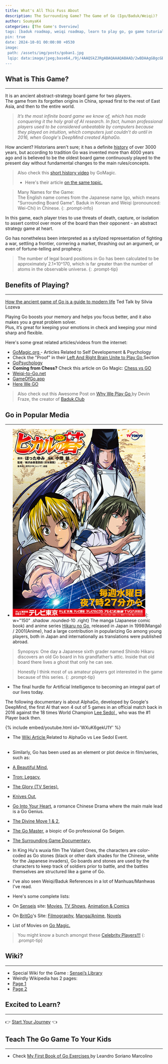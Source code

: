 ```yaml
---
title: What's All This Fuss About
description: The Surrounding Game? The Game of Go (Igo/Baduk/Weiqi)?
author: SoumyaK4
categories: [The Game's Overview]
tags: [baduk roadmap, weiqi roadmap, learn to play go, go game tutorial, the surrounding game]
pin: true
date: 2024-10-01 00:00:00 +0530
image: 
 path: /assets/img/posts/goban1.jpg
 lqip: data:image/jpeg;base64,/9j/4AAQSkZJRgABAQAAAQABAAD/2wBDAAgGBgcGBQgHBwcJCQgKDBQNDAsLDBkSEw8UHRofHh0aHBwgJC4nICIsIxwcKDcpLDAx
---
```


## What is This Game?
<hr>

It is an ancient abstract-strategy board game for two players. <br>
The game from its forgotten origins in China, spread first to the rest of East Asia, and then to the entire world.

> _It’s the most infinite board game we know of, which has made conquering it the holy grail of AI research. In fact,
human professional players used to be considered unbeatable by computers because they played on intuition, which
computers just couldn’t do until in 2016, when Google's DeepMind created AlphaGo._

How ancient? Historians aren't sure; it has a definite <a href="https://senseis.xmp.net/?HistoryOfGo" target="_blank">
  history</a> of over 3000 years, but according to tradition Go was invented more than 4000 years ago and is believed to
be the oldest board game continuously played to the present day without fundamental changes to the main rules/concepts.
> Also check this <a href="https://youtu.be/EN10EHNdJjQ?si=ZKZ2nakaR8rE7urO" target="_blank">short history video</a> by
GoMagic.
> - Here's their article <a href="https://gomagic.org/history-of-go/" target="_blank"> on the same topic.</a>

> Many Names for the Game: <br>
The English name comes from the Japanese name Igo, which means "Surrounding Board Game".
Baduk in Korean and Weiqi (pronounced: Wei-Chi) in Chinese.
{: .prompt-info}

In this game, each player tries to use threats of death, capture, or isolation to assert control over more of the board
than their opponent - an abstract strategy game at heart.

Go has nonetheless been interpreted as a stylized representation of fighting a war, settling a frontier, cornering a
market, thrashing out an argument, or even of fortune-telling and prophecy.

> The number of legal board positions in Go has been calculated to be approximately 2.1×10^170, which is far greater
than the number of atoms in the observable universe.
{: .prompt-tip}

## Benefits of Playing?
<hr>

<a href="https://youtu.be/wQuh9YI8rn0?si=IyLDYDlPhlmGkz2v" target="_blank">How the ancient game of Go is a guide to
  modern life</a> Ted Talk by Silvia Lozeva

Playing Go boosts your memory and helps you focus better, and it also makes you a great problem solver. <br>
Plus, it’s great for keeping your emotions in check and keeping your mind sharp and flexible.

Here's some great related articles/videos from the internet:
- <a href='https://gomagic.org/go-articles/psychology-and-self-development/' target='_blank'> GoMagic.org </a> -
Articles Related to Self Developement & Psychology
- Check the "Proof" in their <a href='https://gomagic.org/go-game/' target='_blank'> Left And Right Brain Unite to Play
  Go </a> Section
- <a href="https://gopsychology.uk/" target="_blank"> GoPsychology</a>
- **Coming from Chess?** Check this article on Go Magic: <a href='https://gomagic.org/chess-go/' target='_blank'> Chess
  vs GO </a>
- <a href='https://weiqi-to-go.net/benefits-of-weiqi/' target='_blank'> Weiqi-to-Go.net </a>
- <a href='https://gameofgo.app/learn/5-reasons-why-playing-game-of-go' target='_blank'> GameOfGo.app </a>
- <a href="https://youtu.be/SrqAlN8JZPs?si=fvFSKQKmz1aVzajh" target="_target">Here We GO</a>

> Also check out this Awesome Post on <a href='https://blog.baduk.club/why-we-play' target='_blank'> Why We Play Go </a>
by Devin Fraze, the creator of <a href='https://baduk.club' target='_blank'> Baduk.Club </a>

## Go in Popular Media
<hr>

- ![](/assets/img/posts/hng.jpg){: w="150" .shadow .rounded-10 .right}
The manga (Japanese comic book) and anime series <a href='https://en.wikipedia.org/wiki/Hikaru_no_Go'
  target='_blank'>Hikaru no Go</a>, released in Japan in 1998(Manga) / 2001(Anime), had a large contribution in
popularizing Go among young players, both in Japan and internationally as translations were published abroad.

> Synopsys: One day a Japanese sixth grader named Shindo Hikaru discovers an old Go board in his grandfather’s attic.
Inside that old board there lives a ghost that only he can see.

> Honestly I think most of us amateur players got interested in the game because of this series.
{: .prompt-tip}


- The final hurdle for Artificial Intelligence to becoming an integral part of our lives today.

The following documentary is about AlphaGo, developed by Google's DeepMind, the first AI that won 4 out of 5 games in an
official match back in 2016 against the 18 times World Champion <a href='https://en.wikipedia.org/wiki/Lee_Sedol'
  target='_blank'> Lee Sedol </a>, who was the #1 Player back then.

{% include embed/youtube.html id='WXuK6gekU1Y' %}

- The <a href='https://en.wikipedia.org/wiki/AlphaGo_versus_Lee_Sedol' target='_blank'> Wiki Article </a> Related to
AlphaGo vs Lee Sedol Event.
<br> <br>


- Similarly, Go has been used as an element or plot device in film/series, such as:
- <a href="https://en.wikipedia.org/wiki/A_Beautiful_Mind_(film)" target="_blank">A Beautiful Mind</a>,
- <a href="https://en.wikipedia.org/wiki/Tron:_Legacy" target="_blank">Tron: Legacy</a>,
- <a href="https://en.wikipedia.org/wiki/The_Glory_(TV_series)" target="_blank">The Glory (TV Series)</a>,
- <a href="https://en.wikipedia.org/wiki/Knives_Out" target="_blank">Knives Out</a>,
- <a href="https://www.youtube.com/playlist?list=PLIPiKkS-FpK-AgFy-U8nHgQJfEMvPnn3T" target="_blank">Go Into Your
  Heart</a>, a romance Chinese Drama where the main male lead is a Go Genius.
- <a href="https://en.wikipedia.org/wiki/The_Divine_Move" target="_blank">The Divine Move 1 & 2</a>,
- <a href="https://en.wikipedia.org/wiki/The_Go_Master" target="_blank">The Go Master</a>, a biopic of Go professional
Go Seigen.
- <a href="https://surroundinggamemovie.com/" target="_blank">The Surrounding Game Documentary</a>,
- In King Hu's wuxia film The Valiant Ones, the characters are color-coded as Go stones (black or other dark shades for
the Chinese, white for the Japanese invaders), Go boards and stones are used by the characters to keep track of soldiers
prior to battle, and the battles themselves are structured like a game of Go.
- I've also seen Weiqi/Baduk References in a lot of Manhuas/Manhwas I've read.
- Here's some complete lists:
- On <a href="https://senseis.xmp.net" target="_blank">Senseis</a> site: <a href="https://senseis.xmp.net/?Movies"
  target="_blank">Movies</a>, <a href="https://senseis.xmp.net/?Television" target="_blank">TV Shows</a>, <a
  href="https://senseis.xmp.net/?AnimeAndGraphicArts" target="_blank">Animation & Comics</a>
- On <a href="https://www.britgo.org/" target="_blank">BritGo</a>'s Site: <a href="https://www.britgo.org/filmography"
  target="_blank">Filmography</a>, <a href="https://www.britgo.org/general/manga" target="_blank">Manga/Anime</a>,
<a href="https://www.britgo.org/general/novels.html" target="_blank">Novels</a>
- List of Movies on <a href="https://gomagic.org/go-movies/" target="_blank">Go Magic.</a>

> You might know a bunch amongst these <a href="https://www.britgo.org/general/celeb/index.html"
  target="_blank">Celebrity Players!!!</a>
{: .prompt-tip}

## Wiki?
<hr>

- Special Wiki for the Game : <a href="https://senseis.xmp.net/?StartingPoints" target="_blank"> Sensei’s Library </a>
- Weirdly Wikipedia has 2 pages:
- <a href="https://en.wikipedia.org/wiki/Go_(game)" target="_blank"> Page 1 </a>
- <a href="https://simple.wikipedia.org/wiki/Go_(board_game)" target="_blank"> Page 2 </a>

## Excited to Learn?
<hr>

👉 <a class="btn btn-outline-success mt-0 btn-lg" href="/posts/How-to-use-Roadmap/" role="button"
  aria-pressed="true">Start Your Journey</a> 👈

## Teach The Go Game To Your Kids
<hr>

- Check <a href="https://github.com/sorianom/kids-go-books" target="_blank"> My First Book of Go Exercises </a> by Leandro Soriano Marcolino
